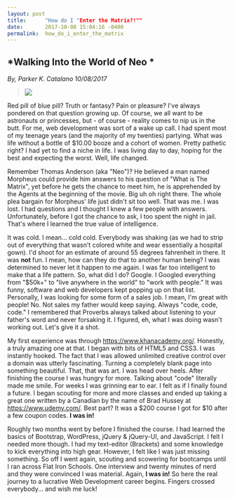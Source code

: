 ```yaml
---
layout: post
title:      "How do I "Enter the Matrix?!""
date:       2017-10-08 15:04:16 -0400
permalink:  how_do_i_enter_the_matrix
---
```


## *Walking Into the World of Neo *

*By, Parker K. Catalano 10/08/2017*
> ![](https://i.pinimg.com/564x/6a/b3/88/6ab38806e3b90be230d6ad325ab00869.jpg)
> 

Red pill of blue pill? Truth or fantasy? Pain or pleasure? I've always pondered on that question growing up. Of course, we all want to be astronauts or princesses, but - of course - reality comes to nip us in the butt. For me, web development was sort of a wake up call. I had spent most of my teenage years (and the majority of my twenties) partying. What was life without a bottle of $10.00 booze and a cohort of women. Pretty pathetic right? I had yet to find a niche in life. I was living day to day, hoping for the best and expecting the worst. Well, life changed. 

Remember Thomas Anderson (aka "Neo")?  He believed a man named Morpheus could provide him answers to his question of "What is The Matrix", yet before he gets the chance to meet him, he is  apprehended by the Agents at the beginning of the movie. Big uh oh right there. The whole plea bargain for Morpheus' life just didn't sit too well. That was me. I was lost. I had questions and I thought I knew a few people with answers. Unfortunately, before I got the chance to ask, I too spent the night in jail. That's where I learned the true value of intelligence. 

It was cold. I mean... cold cold. Everybody was shaking (as we had to strip out of everything that wasn't colored white and wear essentially a hospital gown). I'd shoot for an estimate of around 55 degrees fahrenheit in there. It was **not** fun. I mean, how can they do that to another human being? I was determined to never let it happen to me again. I was far too intelligent to make that a life pattern. So, what did I do? Google. I Googled everything from "$50k+" to "live anywhere in the world" to "work with people." It was funny, software and web developers kept popping up on that list. Personally, I was looking for some form of a sales job. I mean, I'm great with people! No. Not sales my father would keep saying. Always "code, code, code." I remembered that Proverbs always talked about listening to your father's word and never forsaking it. I figured, eh, what I was doing wasn't working out. Let's give it a shot. 

My first experience was through https://www.khanacademy.org/. Honestly, a truly amazing one at that. I began with bits of HTML5 and CSS3. I was instantly hooked. The fact that I was allowed unlimited creative control over a domain was utterly fascinating. Turning a completely blank page into something beautiful. That, that was art. I was head over heels. After finishing the course I was hungry for more. Talking about "code" literally made me smile. For weeks I was grinning ear to ear. I felt as if I finally found a future. I began scouting for more and more classes and ended up taking a great one written by a Canadian by the name of Brad Hussey at https://www.udemy.com/. Best part? It was a $200 course I got for $10 after a few coupon codes. **I was in!** 

Roughly two months went by before I finished the course. I had learned the basics of Bootstrap, WordPress, jQuery & jQuery-UI, and JavaScript. I felt I needed more though. I had my text-editor (Brackets) and some knowledge to kick everything into high gear. However, I felt like I was just missing something. So off I went again, scouting and scowering for bootcamps until I ran across Flat Iron Schools. One interview and twenty minutes of nerd and they were convinced I was material. Again, **I was in!** So here the real journey to a lucrative Web Development career begins. Fingers crossed everybody... and wish me luck!
